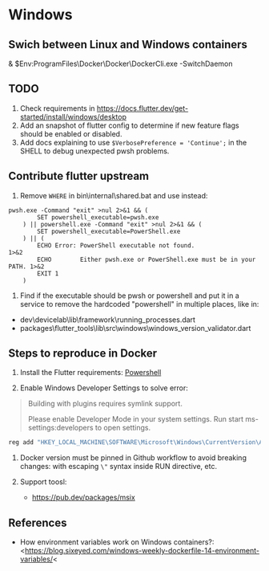 # Windows

## Swich between Linux and Windows containers

& $Env:ProgramFiles\Docker\Docker\DockerCli.exe -SwitchDaemon


## TODO

1. Check requirements in <https://docs.flutter.dev/get-started/install/windows/desktop>
1. Add an snapshot of flutter config to determine if new feature flags should be enabled or disabled.
1. Add docs explaining to use `$VerbosePreference = 'Continue';` in the SHELL to debug unexpected pwsh problems.

## Contribute flutter upstream

1. Remove `WHERE` in bin\internal\shared.bat and use instead:

```batch
pwsh.exe -Command "exit" >nul 2>&1 && (
        SET powershell_executable=pwsh.exe
    ) || powershell.exe -Command "exit" >nul 2>&1 && (
        SET powershell_executable=PowerShell.exe
    ) || (
        ECHO Error: PowerShell executable not found.                        1>&2
        ECHO        Either pwsh.exe or PowerShell.exe must be in your PATH. 1>&2
        EXIT 1
    )
```

1. Find if the executable should be pwsh or powershell and put it in a service to remove the hardcoded "powershell" in multiple places, like in:

- dev\devicelab\lib\framework\running_processes.dart
- packages\flutter_tools\lib\src\windows\windows_version_validator.dart

## Steps to reproduce in Docker

1. Install the Flutter requirements: [Powershell](https://learn.microsoft.com/en-us/powershell/scripting/install/installing-powershell-on-windows?view=powershell-7.4#installing-the-zip-package)

1. Enable Windows Developer Settings to solve error:

>Building with plugins requires symlink support.
>
>Please enable Developer Mode in your system settings. Run
> start ms-settings:developers
>to open settings.

```powershell
reg add "HKEY_LOCAL_MACHINE\SOFTWARE\Microsoft\Windows\CurrentVersion\AppModelUnlock" /t REG_DWORD /f /v "AllowDevelopmentWithoutDevLicense" /d "1"
```

1. Docker version must be pinned in Github workflow to avoid breaking changes: with escaping `\"` syntax inside RUN directive, etc.

1. Support toosl:

    - <https://pub.dev/packages/msix>

## References

- How environment variables work on Windows containers?: <https://blog.sixeyed.com/windows-weekly-dockerfile-14-environment-variables/<
